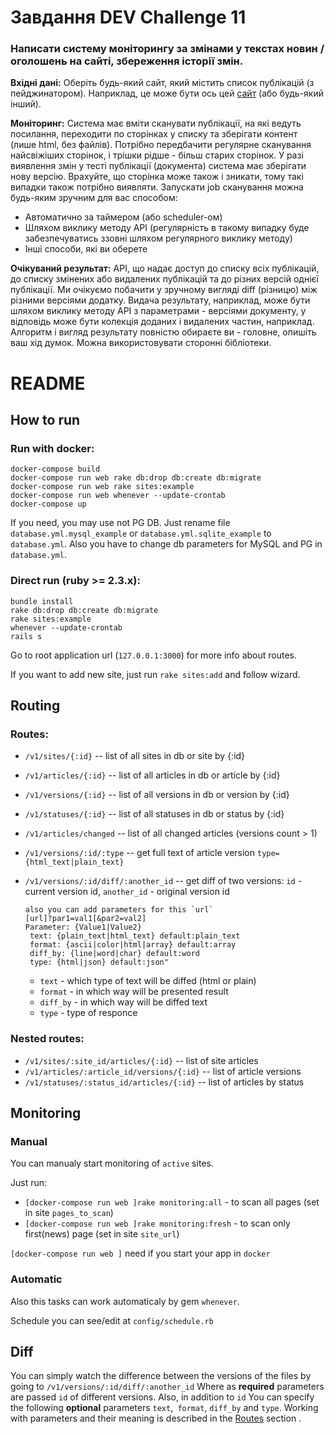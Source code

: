 # Завдання DEV Challenge 11

### Написати систему моніторингу за змінами у текстах новин / оголошень на сайті, збереження історії змін.

**Вхідні дані:** Оберіть будь-який сайт, який містить список публікацій (з пейджинатором).
Наприклад, це може бути ось цей [сайт](https://goo.gl/szTeTD) (або будь-який інший).

**Моніторинг:** Система має вміти сканувати публікації, на які ведуть посилання, переходити по
сторінках у списку та зберігати контент (лише html, без файлів).
Потрібно передбачити регулярне сканування найсвіжіших сторінок, і трішки рідше - більш
старих сторінок. У разі виявлення змін у тесті публікації (документа) система має зберігати нову
версію.
Врахуйте, що сторінка може також і зникати, тому такі випадки також потрібно виявляти.
Запускати job сканування можна будь-яким зручним для вас способом:
- Автоматично за таймером (або scheduler-ом)
- Шляхом виклику методу API (регулярність в такому випадку буде забезпечуватись
ззовні шляхом регулярного виклику методу)
- Інші способи, які ви оберете

**Очікуваний результат:** API, що надає доступ до списку всіх публікацій, до списку змінених або
видалених публікацій та до різних версій однієї публікації.
Ми очікуємо побачити у зручному вигляді diff (різницю) між різними версіями додатку. Видача
результату, наприклад, може бути шляхом виклику методу API з параметрами - версіями
документу, у відповідь може бути колекція доданих і видалених частин, наприклад. Алгоритм і
вигляд результату повністю обираєте ви - головне, опишіть ваш хід думок. Можна
використовувати сторонні бібліотеки.


# README

## How to run

### Run with docker:


    docker-compose build
    docker-compose run web rake db:drop db:create db:migrate
    docker-compose run web rake sites:example
    docker-compose run web whenever --update-crontab
    docker-compose up


If you need, you may use not PG DB. Just rename file `database.yml.mysql_example`
or `database.yml.sqlite_example` to `database.yml`.
Also you have to change db parameters for MySQL and PG in `database.yml`.

### Direct run (ruby >= 2.3.x):


    bundle install
    rake db:drop db:create db:migrate
    rake sites:example
    whenever --update-crontab
    rails s


Go to root application url (`127.0.0.1:3000`) for more info about routes.

If you want to add new site, just run `rake sites:add` and follow wizard.

## Routing

### Routes:
  - `/v1/sites/{:id}` -- list of all sites in db or site by {:id}
  - `/v1/articles/{:id}` -- list of all articles in db or article by {:id}
  - `/v1/versions/{:id}` -- list of all versions in db or version by {:id}
  - `/v1/statuses/{:id}` -- list of all statuses in db or status by {:id}
  - `/v1/articles/changed` -- list of all changed articles (versions count > 1)
  - `/v1/versions/:id/:type` -- get full text of article version `type={html_text|plain_text}`
  - `/v1/versions/:id/diff/:another_id` -- get diff of two versions: `id` - current version id, `another_id` - original version id

        also you can add parameters for this `url`
        [url]?par1=val1[&par2=val2]
        Parameter: {Value1|Value2}
         text: {plain_text|html_text} default:plain_text
         format: {ascii|color|html|array} default:array
         diff_by: {line|word|char} default:word
         type: {html|json} default:json"

     - `text` - which type of text will be diffed (html or plain)
     - `format` - in which way will be presented result
     - `diff_by` - in which way will be diffed text
     - `type` - type of responce

### Nested routes:
  - `/v1/sites/:site_id/articles/{:id}` -- list of site articles
  - `/v1/articles/:article_id/versions/{:id}` -- list of article versions
  - `/v1/statuses/:status_id/articles/{:id}` -- list of articles by status

## Monitoring

### Manual

You can manualy start monitoring of `active` sites.

Just run:
  - `[docker-compose run web ]rake monitoring:all` - to scan all pages (set in site `pages_to_scan`)
  - `[docker-compose run web ]rake monitoring:fresh` - to scan only first(news) page (set in site `site_url`)

`[docker-compose run web ]` need if you start your app in `docker`
### Automatic

Also this tasks can work automaticaly by gem `whenever`.

Schedule you can see/edit at `config/schedule.rb`

## Diff

You can simply watch the difference between the versions of the files by going to `/v1/versions/:id/diff/:another_id`
Where as **required** parameters are passed `id` of different versions. Also, in addition to `id`
You can specify the following **optional** parameters `text`,` format`, `diff_by` and `type`.
Working with parameters and their meaning is described in the [Routes](#routes) section .
